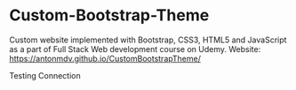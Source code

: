 # Custom-Bootstrap-Theme
Custom website implemented with Bootstrap, CSS3, HTML5 and JavaScript as a part of Full Stack Web development course on Udemy.
Website: https://antonmdv.github.io/CustomBootstrapTheme/

Testing Connection

